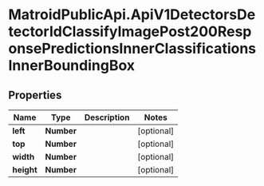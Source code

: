 # MatroidPublicApi.ApiV1DetectorsDetectorIdClassifyImagePost200ResponsePredictionsInnerClassificationsInnerBoundingBox

## Properties

Name | Type | Description | Notes
------------ | ------------- | ------------- | -------------
**left** | **Number** |  | [optional] 
**top** | **Number** |  | [optional] 
**width** | **Number** |  | [optional] 
**height** | **Number** |  | [optional] 



